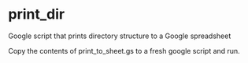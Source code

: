 # print_dir
Google script that prints directory structure to a Google spreadsheet

Copy the contents of print_to_sheet.gs to a fresh google script and run.
